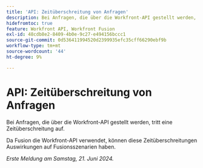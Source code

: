 ```yaml
---
title: 'API: Zeitüberschreitung von Anfragen'
description: Bei Anfragen, die über die Workfront-API gestellt werden, tritt eine Zeitüberschreitung auf.
hidefromtoc: true
feature: Workfront API, Workfront Fusion
exl-id: 48cdb8e2-8409-4b0e-9c27-e494156bccc1
source-git-commit: 0d536411994520d2399935efc35cff66290ebf9b
workflow-type: tm+mt
source-wordcount: '44'
ht-degree: 9%

---
```


# API: Zeitüberschreitung von Anfragen

<!--
>[!NOTE]
>
>This article was fixed on October 9, 2024.
-->

Bei Anfragen, die über die Workfront-API gestellt werden, tritt eine Zeitüberschreitung auf.

Da Fusion die Workfront-API verwendet, können diese Zeitüberschreitungen Auswirkungen auf Fusionsszenarien haben.

_Erste Meldung am Samstag, 21. Juni 2024._
